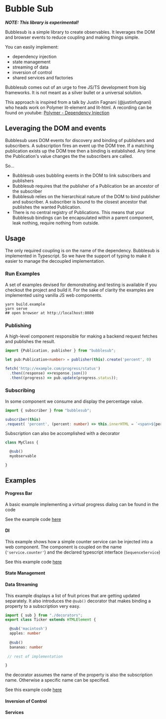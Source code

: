 # Bubble Sub

***NOTE: This library is experimental!***

Bubblesub is a simple library to create observables. It leverages the DOM and browser events to reduce coupling and making things simple. 

You can easily implement:
* dependency injection
* state management
* streaming of data
* inversion of control
* shared services and factories

Bubblesub comes out of an urge to free JS/TS development from big frameworks. It is not meant as a silver bullet or a universal solution.

This approach is inspired from a talk by Justin Fagnani (@justinfugnani) who heads work on Polymer lit-element and lit-html. A recording can be found on youtube: [Polymer - Dependency Injection](https://youtu.be/6o5zaKHedTE)

## Leveraging the DOM and events

Bubblesub uses DOM events for discovery and binding of publishers and subscribers. A subscription fires an event up the DOM tree. If a matching publication exists up the DOM tree then a binding is established. Any time the Publication's value changes the the subscribers are called. 

So...
* Bubblesub uses bubbling events in the DOM to link subscribers and publishers
* Bubblesub requires that the publisher of a Publication be an ancestor of the subscriber
* Bubblesub relies on the hierarchical nature of the DOM to bind publisher and subscriber. A subscriber is bound to the closest ancestor that publishes the wanted Publication. 
* There is no central registry of Publications. This means that your Bubblesub bindings can be encapsulated within a parent component, leak nothing, require nothing from outside.
 

## Usage

The only required coupling is on the name of the dependency. Bubblesub is implemented in Typescript. So we have the support of typing to make it easier to manage the decoupled implementation.

### Run Examples

A set of examples devised for demonstrating and testing is available if you checkout the project and build it. For the sake of clarity the examples are implemented using vanilla JS web components.

```shell script
yarn build.example
yarn serve
## open browser at http://localhost:8080
```

### Publishing

A high-level component responsible for making a backend request fetches and publishes the result.  

```typescript
import {Publication, publisher } from "bubblesub"; 

let pub:Publication<number> = publisher(this).create('percent', 0)

fetch('http://example.com/progress/status')
  .then((response) =>response.json())
  .then((progress) => pub.update(progress.status));

```

### Subscribing

In some component we consume and display the percentage value.

```typescript
import { subscriber } from "bubblesub";

subscriber(this)
.request( 'percent', (percent: number) => this.innerHTML = `<span>${percent}</span>` )
```  
Subscription can also be accomplished with a decorator
```typescript
class MyClass {

  @sub()
  myobservable

}

```

## Examples

#### Progress Bar

A basic example implementing a virtual progress dialog can be found in the code

See the example code [here](src/example/progress)

#### DI

This example shows how a simple counter service can be injected into a web component. The component is coupled on the name (`'service.counter'`) and the declared typescript interface (`SequenceService`)

See this example code [here](src/example/di)
#### State Management

#### Data Streaming

This example displays a list of fruit prices that are getting updated separately. It also introduces the `@sub()` decorator that makes binding a property to a subscription very easy.

```typescript
import { sub } from "./decorators"; 
export class Ticker extends HTMLElement {

  @sub('macintosh')
  apples: number
  
  @sub()
  bananas: number
  
 // rest of implementation  

}

```

the decorator assumes the name of the property is also the subscription name. Otherwise a specific name can be specified.

See this example code [here](src/example/streaming)

#### Inversion of Control

#### Services
